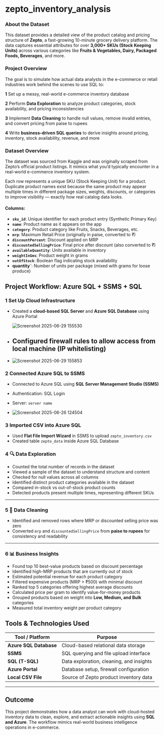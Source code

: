 # zepto_inventory_analysis

###  About the Dataset

This dataset provides a detailed view of the product catalog and pricing structure of **Zepto**, a fast-growing 10-minute grocery delivery platform. The data captures essential attributes for over **3,000+ SKUs (Stock Keeping Units)** across various categories like **Fruits & Vegetables, Dairy, Packaged Foods, Beverages**, and more.


###  Project Overview

The goal is to simulate how actual data analysts in the e-commerce or retail industries work behind the scenes to use SQL to:

 **1** Set up a messy, real-world e-commerce inventory database

**2** Perform **Data Exploration** to analyze product categories, stock availability, and pricing inconsistencies

**3**  Implement **Data Cleaning** to handle null values, remove invalid entries, and convert pricing from paise to rupees

**4**  Write **business-driven SQL queries** to derive insights around pricing, inventory, stock availability, revenue, and more


###  Dataset Overview

The dataset was sourced from Kaggle and was originally scraped from Zepto’s official product listings. It mimics what you’d typically encounter in a real-world e-commerce inventory system.

Each row represents a unique SKU (Stock Keeping Unit) for a product. Duplicate product names exist because the same product may appear multiple times in different package sizes, weights, discounts, or categories to improve visibility — exactly how real catalog data looks.

####  Columns:

- **`sku_id`**: Unique identifier for each product entry (Synthetic Primary Key)  
- **`name`**: Product name as it appears on the app  
- **`category`**: Product category like Fruits, Snacks, Beverages, etc.  
- **`mrp`**: Maximum Retail Price (originally in paise, converted to ₹)  
- **`discountPercent`**: Discount applied on MRP  
- **`discountedSellingPrice`**: Final price after discount (also converted to ₹)  
- **`availableQuantity`**: Units available in inventory  
- **`weightInGms`**: Product weight in grams  
- **`outOfStock`**: Boolean flag indicating stock availability  
- **quantity`**: Number of units per package (mixed with grams for loose produce)


##  Project Workflow: Azure SQL + SSMS + SQL

### 1️ Set Up Cloud Infrastructure
- Created a **cloud-based SQL Server** and **Azure SQL Database** using Azure Portal

  ![Screenshot 2025-06-29 155530](https://github.com/user-attachments/assets/3a09a36b-f8ce-4803-aaed-ae6433a77fb9)

- ## Configured firewall rules to allow access from local machine (IP whitelisting)

- ![Screenshot 2025-06-29 155853](https://github.com/user-attachments/assets/9ddc45a5-0445-4644-97eb-1de4b615d8ba)


### 2️ Connected Azure SQL to SSMS
- Connected to Azure SQL using **SQL Server Management Studio (SSMS)**
- Authentication: SQL Login
- Server: `server name`

- ![Screenshot 2025-06-26 124504](https://github.com/user-attachments/assets/5a0742e6-30ed-465f-9a09-94e288dadfe3)


### 3️ Imported CSV into Azure SQL
- Used **Flat File Import Wizard** in SSMS to upload `zepto_inventory.csv`
- Created table `zepto_data` inside Azure SQL Database


###  4️ 🔍 Data Exploration

- Counted the total number of records in the dataset
- Viewed a sample of the dataset to understand structure and content
- Checked for null values across all columns
- Identified distinct product categories available in the dataset
- Compared in-stock vs out-of-stock product counts
- Detected products present multiple times, representing different SKUs
---

### 5️ 🧹 Data Cleaning

- Identified and removed rows where MRP or discounted selling price was zero
- Converted `mrp` and `discountedSellingPrice` from **paise to rupees** for consistency and readability

---

### 6️  📊 Business Insights

- Found top 10 best-value products based on discount percentage
- Identified high-MRP products that are currently out of stock
- Estimated potential revenue for each product category
- Filtered expensive products (MRP > ₹500) with minimal discount
- Ranked top 5 categories offering highest average discounts
- Calculated price per gram to identify value-for-money products
- Grouped products based on weight into **Low, Medium, and Bulk** categories
- Measured total inventory weight per product category





##  Tools & Technologies Used

| Tool / Platform           | Purpose                                     |
|---------------------------|---------------------------------------------|
| **Azure SQL Database**    | Cloud-based relational data storage         |
| **SSMS**                  | SQL querying and file upload interface      |
| **SQL (T-SQL)**           | Data exploration, cleaning, and insights    |
| **Azure Portal**          | Database setup, firewall configuration      |
| **Local CSV File**        | Source of Zepto product inventory data      |

---

##  Outcome

This project demonstrates how a data analyst can work with cloud-hosted inventory data to clean, explore, and extract actionable insights using **SQL and Azure**. The workflow mimics real-world business intelligence operations in e-commerce.

